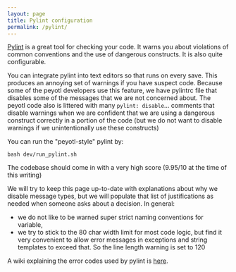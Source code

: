 ```yaml
---
layout: page
title: Pylint configuration
permalink: /pylint/
---
```

[Pylint](http://www.pylint.org/) is a great tool for checking your code. It warns you about
violations of common conventions and the use of dangerous constructs.
It is also quite configurable.

You can integrate pylint into text editors so that runs on every save. This produces
an annoying set of warnings if you have suspect code.
Because some of the peyotl developers use this feature, we have pylintrc file that
disables some of the messages that we are not concerned about.
The peyotl code also is littered with many `pylint: disable`... comments that 
disable warnings when we are confident that we are using a dangerous construct 
correctly in a portion of the code (but we do not want to disable warnings if we
unintentionally use these constructs)

You can run the "peyotl-style" pylint by:

    bash dev/run_pylint.sh

The codebase should come in with a very high score (9.95/10 at the time of this writing)

We will try to keep this page up-to-date with explanations about why we disable message types,
but we will populate that list of justifications as needed when someone asks about a decision.
In general:

   * we do not like to be warned super strict naming conventions for variable,
   * we try to stick to the 80 char width limit for most code logic, but find it
        very convenient to allow error messages in exceptions and string templates
        to exceed that. So the line length warning is set to 120

A wiki explaining the error codes used by pylint is [here](http://pylint-messages.wikidot.com/all-codes).

